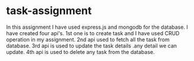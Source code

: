 # task-assignment

In this assignment I have used express.js and mongodb for the database.
I have created four api's.
1st one is to create task and I have used CRUD operation in my assignment.
2nd api used to fetch all the task from database.
3rd api is used to update the task details .any detail we can update.
4th api is used to delete any task from the database.